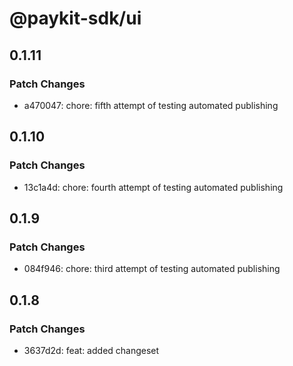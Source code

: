 # @paykit-sdk/ui

## 0.1.11

### Patch Changes

- a470047: chore: fifth attempt of testing automated publishing

## 0.1.10

### Patch Changes

- 13c1a4d: chore: fourth attempt of testing automated publishing

## 0.1.9

### Patch Changes

- 084f946: chore: third attempt of testing automated publishing

## 0.1.8

### Patch Changes

- 3637d2d: feat: added changeset
